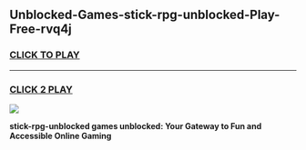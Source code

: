 
## Unblocked-Games-stick-rpg-unblocked-Play-Free-rvq4j
<h3>
<a href="https://premium76.site?title=stick-rpg-unblocked&ref=23A">CLICK TO PLAY</a></h3>
<hr>

<h3>
<a href="https://premium76.site?title=stick-rpg-unblocked&ref=23A">CLICK 2 PLAY</a>
  
</h3>

<a href="https://premium76.site?title=stick-rpg-unblocked&ref=23A"><img src="https://clearcache.store/games.png"></a>


**stick-rpg-unblocked games unblocked: Your Gateway to Fun and Accessible Online Gaming**
